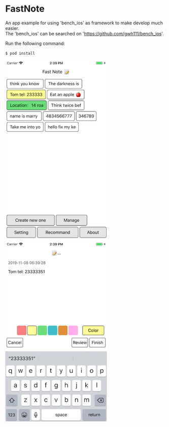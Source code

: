 # FastNote
 
 An app example for using 'bench_ios' as framework to make develop much easier.  
 The 'bench_ios' can be searched on 'https://github.com/gwh111/bench_ios'.  
 
 Run the following command:

 ```bash
 $ pod install
 ```
 
 <img src="https://github.com/gwh111/FastNote/blob/master/Resources/s1.png" width="320"><img src="https://github.com/gwh111/FastNote/blob/master/Resources/s2.png" width="320">
 
 
